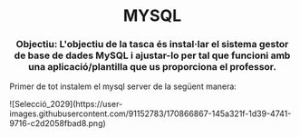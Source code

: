 <h1 align="center">MYSQL</h1>
<h3 align="center">Objectiu: L'objectiu de la tasca és instal·lar el sistema gestor de base de dades MySQL i ajustar-lo per tal que funcioni amb una aplicació/plantilla que us proporciona el professor.</h3>

<p>Primer de tot instalem el mysql server de la següent manera:</p>
<p aling="center">
![Selecció_2029](https://user-images.githubusercontent.com/91152783/170866867-145a321f-1d39-4741-9716-c2d2058fbad8.png)
</p>

